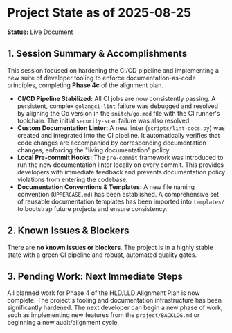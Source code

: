 # Project State as of 2025-08-25

**Status:** Live Document

## 1. Session Summary & Accomplishments

This session focused on hardening the CI/CD pipeline and implementing a new suite of developer tooling to enforce documentation-as-code principles, completing **Phase 4c** of the alignment plan.

*   **CI/CD Pipeline Stabilized:** All CI jobs are now consistently passing. A persistent, complex `golangci-lint` failure was debugged and resolved by aligning the Go version in the `snitch/go.mod` file with the CI runner's toolchain. The initial `security-scan` failure was also resolved.
*   **Custom Documentation Linter:** A new linter (`scripts/lint-docs.py`) was created and integrated into the CI pipeline. It automatically verifies that code changes are accompanied by corresponding documentation changes, enforcing the "living documentation" policy.
*   **Local Pre-commit Hooks:** The `pre-commit` framework was introduced to run the new documentation linter locally on every commit. This provides developers with immediate feedback and prevents documentation policy violations from entering the codebase.
*   **Documentation Conventions & Templates:** A new file naming convention (`UPPERCASE.md`) has been established. A comprehensive set of reusable documentation templates has been imported into `templates/` to bootstrap future projects and ensure consistency.

## 2. Known Issues & Blockers

There are **no known issues or blockers**. The project is in a highly stable state with a green CI pipeline and robust, automated quality gates.

## 3. Pending Work: Next Immediate Steps

All planned work for Phase 4 of the HLD/LLD Alignment Plan is now complete. The project's tooling and documentation infrastructure has been significantly hardened. The next developer can begin a new phase of work, such as implementing new features from the `project/BACKLOG.md` or beginning a new audit/alignment cycle.
